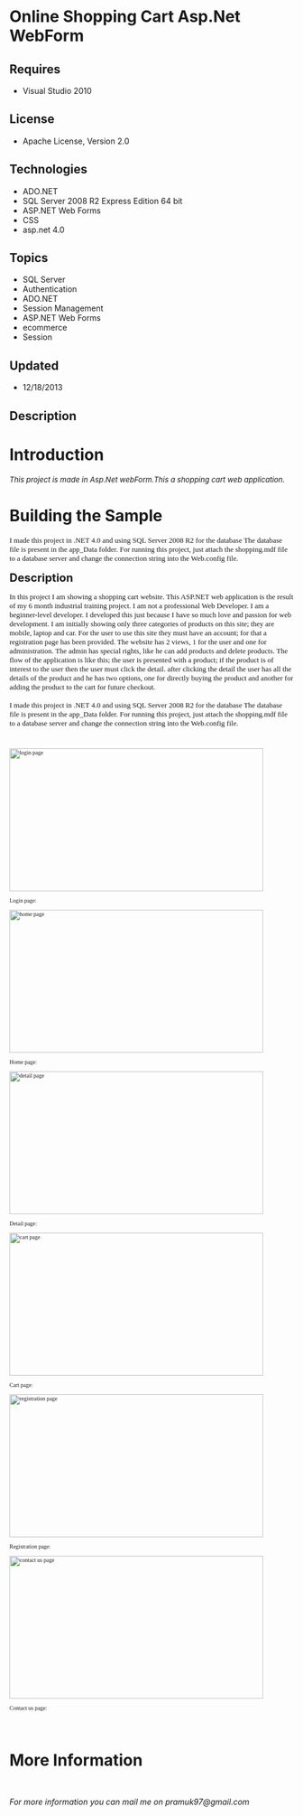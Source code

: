 # Online Shopping Cart Asp.Net WebForm
## Requires
- Visual Studio 2010
## License
- Apache License, Version 2.0
## Technologies
- ADO.NET
- SQL Server 2008 R2 Express Edition 64 bit
- ASP.NET Web Forms
- CSS
- asp.net 4.0
## Topics
- SQL Server
- Authentication
- ADO.NET
- Session Management
- ASP.NET Web Forms
- ecommerce
- Session
## Updated
- 12/18/2013
## Description

<h1>Introduction</h1>
<p><em><span style="font-size:small">This project is made in Asp.Net webForm.This a shopping cart web application.</span><br>
</em></p>
<h1><span>Building the Sample</span></h1>
<p><span style="font-size:small"><span style="font-family:Verdana">I made this project in .NET 4.0 and using SQL Server 2008 R2 for the database The database file is present in the app_Data folder. For running this project, just attach the shopping.mdf file
 to a database server and change the connection string into the Web.config file.</span></span></p>
<p><span style="font-size:20px; font-weight:bold">Description</span></p>
<p><span style="font-family:Verdana; font-size:small">In this project I am showing a shopping cart website. This ASP.NET web application is the result of my 6 month industrial training project. I am not a professional Web Developer. I am a beginner-level developer.
 I developed this just because I have so much love and passion for web development. I am initially showing only three categories of products on this site; they are mobile, laptop and car. For the user to use this site they must have an account; for that a registration
 page has been provided. The website has 2 views, 1 for the user and one for administration. The admin has special rights, like he can add products and delete products. The flow of the application is like this; the user is presented with a product; if the product
 is of interest to the user then the user must click the detail. after clicking the detail the user has all the details of the product and he has two options, one for directly buying the product and another&nbsp;for adding the product to the cart for future
 checkout. <br>
<br>
I made this project in .NET 4.0 and using SQL Server 2008 R2 for the database The database file is present in the app_Data folder. For running this project, just attach the shopping.mdf file to a database server and change the connection string into the Web.config
 file. </span></p>
<p><span style="font-family:Verdana; font-size:x-small"><br>
<br>
<img src="-loginpage.gif" border="0" alt="login page" width="450" height="253"><br>
<br>
Login page:<br>
<br>
<img src="-homepage.gif" border="0" alt="home page" width="450" height="253"><br>
<br>
Home page:<br>
<br>
<img src="-detailpage.gif" border="0" alt="detail page " width="450" height="253"><br>
<br>
Detail page:<br>
<br>
<img src="-cartpage.gif" border="0" alt="cart page" width="450" height="253"><br>
<br>
Cart page:<br>
<br>
<img src="-registrationpage.gif" border="0" alt="registration page" width="450" height="253"><br>
<br>
Registration page:<br>
<br>
<img src="-contactuspage.gif" border="0" alt="contact us page" width="450" height="253"><br>
<br>
Contact us page:</span></p>
<p>&nbsp;</p>
<h1>More Information</h1>
<p><span style="font-size:small; color:#ff0000"><strong>&nbsp;</strong></span></p>
<p><em>For more information you can mail me on pramuk97@gmail.com<br>
</em></p>
